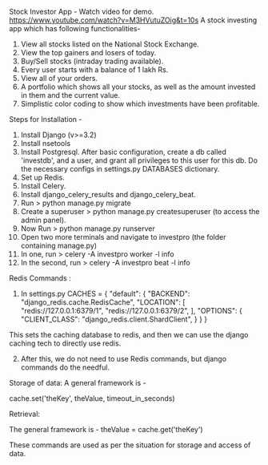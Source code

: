Stock Investor App - Watch video for demo.
https://www.youtube.com/watch?v=M3HVutuZOig&t=10s
A stock investing app which has following functionalities-
1. View all stocks listed on the National Stock Exchange.
2. View the top gainers and losers of today.
3. Buy/Sell stocks (intraday trading available).
4. Every user starts with a balance of 1 lakh Rs.
5. View all of your orders.
6. A portfolio which shows all your stocks, as well as the amount invested in them and the current value.
7. Simplistic color coding to show which investments have been profitable.

Steps for Installation - 
1. Install Django (v>=3.2)
2. Install nsetools
3. Install Postgresql. After basic configuration, create a db called 'investdb', and a user, and grant all privileges to this user for this db. Do the necessary configs in settings.py DATABASES dictionary.
4. Set up Redis.
5. Install Celery.
6. Install django_celery_results and django_celery_beat.
7. Run > python manage.py migrate
8. Create a superuser > python manage.py createsuperuser  (to access the admin panel). 
9. Now Run > python manage.py runserver
10. Open two more terminals and navigate to investpro (the folder containing manage.py)
11. In one, run > celery -A investpro worker -l info 
12. In the second, run > celery -A investpro beat -l info


Redis Commands : 
1. In settings.py
CACHES = {
    "default": {
        "BACKEND": "django_redis.cache.RedisCache",
        "LOCATION": [
            "redis://127.0.0.1:6379/1",
            "redis://127.0.0.1:6379/2",
        ],
        "OPTIONS": {
            "CLIENT_CLASS": "django_redis.client.ShardClient",
        }
    }
}

This sets the caching database to redis, and then we can use the django caching tech to directly use redis.

2. After this, we do not need to use Redis commands, but django commands do the needful.

Storage of data: 
A general framework is - 

cache.set('theKey', theValue, timeout_in_seconds)

Retrieval: 

The general framework is - 
theValue = cache.get('theKey') 

These commands are used as per the situation for storage and access of data.
